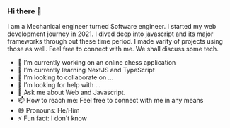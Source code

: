 ### Hi there 👋
I am a Mechanical engineer turned Software engineer. I started my web development journey in 2021. I dived deep into javascript and its major frameworks through out these time period. I made varity of projects using those as well. Feel free to connect with me. We shall discuss some tech.


- 🔭 I’m currently working on an online chess application
- 🌱 I’m currently learning NextJS and TypeScript
- 👯 I’m looking to collaborate on ...
- 🤔 I’m looking for help with ...
- 💬 Ask me about Web and Javascript.
- 📫 How to reach me: Feel free to connect with me in any means
- 😄 Pronouns: He/Him
- ⚡ Fun fact: I don't know
